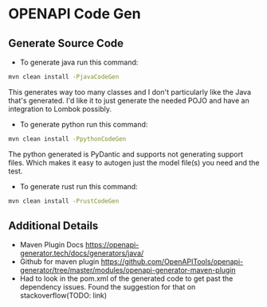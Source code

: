 # OPENAPI Code Gen

## Generate Source Code

* To generate java run this command:

```bash
mvn clean install -PjavaCodeGen
```

This generates way too many classes and I don't particularly like the Java that's generated. I'd like it to just 
generate the needed POJO and have an integration to Lombok possibly.

* To generate python run this command:

```bash
mvn clean install -PpythonCodeGen
```

The python generated is PyDantic and supports not generating support files. Which makes it 
easy to autogen just the model file(s) you need and the test.

* To generate rust run this command:

```bash
mvn clean install -PrustCodeGen
```

## Additional Details

* Maven Plugin Docs https://openapi-generator.tech/docs/generators/java/
* Github for maven plugin https://github.com/OpenAPITools/openapi-generator/tree/master/modules/openapi-generator-maven-plugin
* Had to look in the pom.xml of the generated code to get past the dependency issues. Found
the suggestion for that on stackoverflow(TODO: link)